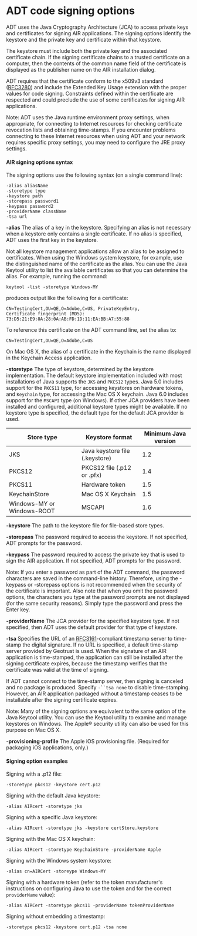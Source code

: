 # ADT code signing options

ADT uses the Java Cryptography Architecture (JCA) to access private keys and
certificates for signing AIR applications. The signing options identify the
keystore and the private key and certificate within that keystore.

The keystore must include both the private key and the associated certificate
chain. If the signing certificate chains to a trusted certificate on a computer,
then the contents of the common name field of the certificate is displayed as
the publisher name on the AIR installation dialog.

ADT requires that the certificate conform to the x509v3 standard
([RFC3280](http://tools.ietf.org/html/rfc3280)) and include the Extended Key
Usage extension with the proper values for code signing. Constraints defined
within the certificate are respected and could preclude the use of some
certificates for signing AIR applications.

Note: ADT uses the Java runtime environment proxy settings, when appropriate,
for connecting to Internet resources for checking certificate revocation lists
and obtaining time-stamps. If you encounter problems connecting to these
Internet resources when using ADT and your network requires specific proxy
settings, you may need to configure the JRE proxy settings.

#### AIR signing options syntax

The signing options use the following syntax (on a single command line):

    -alias aliasName
    -storetype type
    -keystore path
    -storepass password1
    -keypass password2
    -providerName className
    -tsa url

**-alias** The alias of a key in the keystore. Specifying an alias is not
necessary when a keystore only contains a single certificate. If no alias is
specified, ADT uses the first key in the keystore.

Not all keystore management applications allow an alias to be assigned to
certificates. When using the Windows system keystore, for example, use the
distinguished name of the certificate as the alias. You can use the Java Keytool
utility to list the available certificates so that you can determine the alias.
For example, running the command:

    keytool -list -storetype Windows-MY

produces output like the following for a certificate:

    CN=TestingCert,OU=QE,O=Adobe,C=US, PrivateKeyEntry,
    Certificate fingerprint (MD5): 73:D5:21:E9:8A:28:0A:AB:FD:1D:11:EA:BB:A7:55:88

To reference this certificate on the ADT command line, set the alias to:

    CN=TestingCert,OU=QE,O=Adobe,C=US

On Mac OS X, the alias of a certificate in the Keychain is the name displayed in
the Keychain Access application.

**-storetype** The type of keystore, determined by the keystore implementation.
The default keystore implementation included with most installations of Java
supports the `JKS` and `PKCS12` types. Java 5.0 includes support for the
`PKCS11` type, for accessing keystores on hardware tokens, and `Keychain` type,
for accessing the Mac OS X keychain. Java 6.0 includes support for the `MSCAPI`
type (on Windows). If other JCA providers have been installed and configured,
additional keystore types might be available. If no keystore type is specified,
the default type for the default JCA provider is used.

| Store type                 | Keystore format                | Minimum Java version |
| -------------------------- | ------------------------------ | -------------------- |
| JKS                        | Java keystore file (.keystore) | 1.2                  |
| PKCS12                     | PKCS12 file (.p12 or .pfx)     | 1.4                  |
| PKCS11                     | Hardware token                 | 1.5                  |
| KeychainStore              | Mac OS X Keychain              | 1.5                  |
| Windows-MY or Windows-ROOT | MSCAPI                         | 1.6                  |

**-keystore** The path to the keystore file for file-based store types.

**-storepass** The password required to access the keystore. If not specified,
ADT prompts for the password.

**-keypass** The password required to access the private key that is used to
sign the AIR application. If not specified, ADT prompts for the password.

Note: If you enter a password as part of the ADT command, the password
characters are saved in the command-line history. Therefore, using the -keypass
or -storepass options is not recommended when the security of the certificate is
important. Also note that when you omit the password options, the characters you
type at the password prompts are not displayed (for the same security reasons).
Simply type the password and press the Enter key.

**-providerName** The JCA provider for the specified keystore type. If not
specified, then ADT uses the default provider for that type of keystore.

**-tsa** Specifies the URL of an
[RFC3161](http://www.ietf.org/rfc/rfc3161.txt)-compliant timestamp server to
time-stamp the digital signature. If no URL is specified, a default time-stamp
server provided by Geotrust is used. When the signature of an AIR application is
time-stamped, the application can still be installed after the signing
certificate expires, because the timestamp verifies that the certificate was
valid at the time of signing.

If ADT cannot connect to the time-stamp server, then signing is canceled and no
package is produced. Specify ` -``tsa none ` to disable time-stamping. However,
an AIR application packaged without a timestamp ceases to be installable after
the signing certificate expires.

Note: Many of the signing options are equivalent to the same option of the Java
Keytool utility. You can use the Keytool utility to examine and manage keystores
on Windows. The Apple® security utility can also be used for this purpose on Mac
OS X.

**-provisioning-profile** The Apple iOS provisioning file. (Required for
packaging iOS applications, only.)

#### Signing option examples

Signing with a .p12 file:

    -storetype pkcs12 -keystore cert.p12

Signing with the default Java keystore:

    -alias AIRcert -storetype jks

Signing with a specific Java keystore:

    -alias AIRcert -storetype jks -keystore certStore.keystore

Signing with the Mac OS X keychain:

    -alias AIRcert -storetype KeychainStore -providerName Apple

Signing with the Windows system keystore:

    -alias cn=AIRCert -storeype Windows-MY

Signing with a hardware token (refer to the token manufacturer's instructions on
configuring Java to use the token and for the correct `providerName` value):

    -alias AIRCert -storetype pkcs11 -providerName tokenProviderName

Signing without embedding a timestamp:

    -storetype pkcs12 -keystore cert.p12 -tsa none
